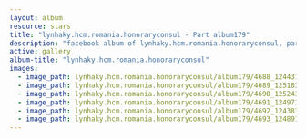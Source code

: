 ```yaml
---
layout: album
resource: stars
title: "lynhaky.hcm.romania.honoraryconsul - Part album179"
description: "facebook album of lynhaky.hcm.romania.honoraryconsul, part album179."
active: gallery
album-title: "lynhaky.hcm.romania.honoraryconsul"
images:
  - image_path: lynhaky.hcm.romania.honoraryconsul/album179/4688_124437688_3662170203817822_913125335557012341_n.jpg
  - image_path: lynhaky.hcm.romania.honoraryconsul/album179/4689_125183807_3662170163817826_4306759620089093544_n.jpg
  - image_path: lynhaky.hcm.romania.honoraryconsul/album179/4690_125243324_3662170070484502_2516965459405050632_n.jpg
  - image_path: lynhaky.hcm.romania.honoraryconsul/album179/4691_124971240_3662169950484514_6522881306983173496_n.jpg
  - image_path: lynhaky.hcm.romania.honoraryconsul/album179/4692_124383978_3662169893817853_8652802409302565899_n.jpg
  - image_path: lynhaky.hcm.romania.honoraryconsul/album179/4693_124891545_3662169863817856_1705211450303874702_n.jpg
---
```

